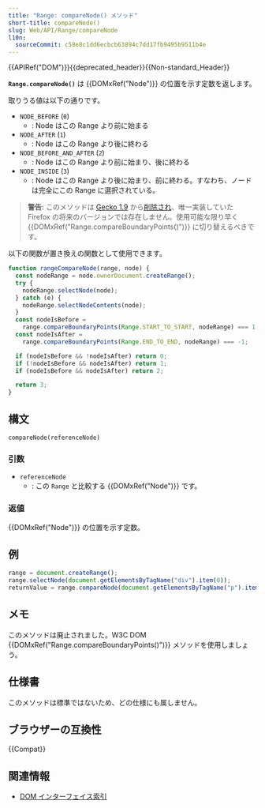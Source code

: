 ```yaml
---
title: "Range: compareNode() メソッド"
short-title: compareNode()
slug: Web/API/Range/compareNode
l10n:
  sourceCommit: c58e8c1dd6ecbcb63894c7dd17fb9495b9511b4e
---
```


{{APIRef("DOM")}}{{deprecated_header}}{{Non-standard_Header}}

**`Range.compareNode()`** は {{DOMxRef("Node")}} の位置を示す定数を返します。

取りうる値は以下の通りです。

- `NODE_BEFORE` (`0`)
  - : Node はこの Range より前に始まる
- `NODE_AFTER` (`1`)
  - : Node はこの Range より後に終わる
- `NODE_BEFORE_AND_AFTER` (`2`)
  - : Node はこの Range より前に始まり、後に終わる
- `NODE_INSIDE` (`3`)
  - : Node はこの Range より後に始まり、前に終わる。すなわち、ノードは完全にこの Range に選択されている。

> **警告:** このメソッドは [Gecko 1.9](/ja/docs/Mozilla/Firefox/Releases/3) から[削除され](/ja/docs/Mozilla/Firefox/Releases/3/Site_compatibility)、唯一実装していた Firefox の将来のバージョンでは存在しません。使用可能な限り早く {{DOMxRef("Range.compareBoundaryPoints()")}} に切り替えるべきです。

以下の関数が置き換えの関数として使用できます。

```js
function rangeCompareNode(range, node) {
  const nodeRange = node.ownerDocument.createRange();
  try {
    nodeRange.selectNode(node);
  } catch (e) {
    nodeRange.selectNodeContents(node);
  }
  const nodeIsBefore =
    range.compareBoundaryPoints(Range.START_TO_START, nodeRange) === 1;
  const nodeIsAfter =
    range.compareBoundaryPoints(Range.END_TO_END, nodeRange) === -1;

  if (nodeIsBefore && !nodeIsAfter) return 0;
  if (!nodeIsBefore && nodeIsAfter) return 1;
  if (nodeIsBefore && nodeIsAfter) return 2;

  return 3;
}
```

## 構文

```js-nolint
compareNode(referenceNode)
```

### 引数

- `referenceNode`
  - : この `Range` と比較する {{DOMxRef("Node")}} です。

### 返値

{{DOMxRef("Node")}} の位置を示す定数。

## 例

```js
range = document.createRange();
range.selectNode(document.getElementsByTagName("div").item(0));
returnValue = range.compareNode(document.getElementsByTagName("p").item(0));
```

## メモ

このメソッドは廃止されました。W3C DOM {{DOMxRef("Range.compareBoundaryPoints()")}} メソッドを使用しましょう。

## 仕様書

このメソッドは標準ではないため、どの仕様にも属しません。

## ブラウザーの互換性

{{Compat}}

## 関連情報

- [DOM インターフェイス索引](/ja/docs/Web/API/Document_Object_Model)
